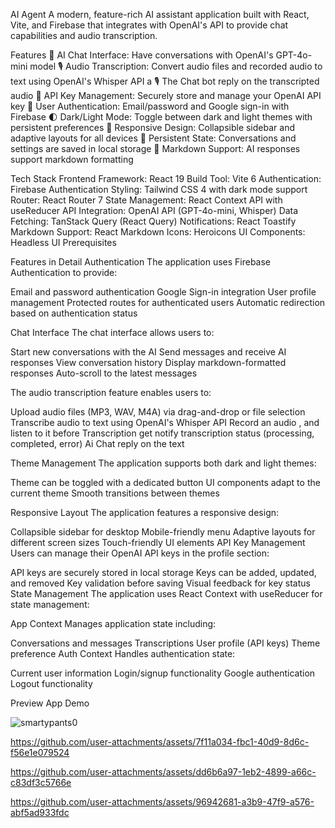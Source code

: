 AI Agent 
A modern, feature-rich AI assistant application built with React, Vite, and Firebase that integrates with OpenAI's API to provide chat capabilities and audio transcription.

Features
🤖 AI Chat Interface: Have conversations with OpenAI's GPT-4o-mini model
🎙️ Audio Transcription: Convert audio files and recorded audio to text using OpenAI's Whisper API a
🎙️ The Chat bot reply on the transcripted audio
🔑 API Key Management: Securely store and manage your OpenAI API key
🔐 User Authentication: Email/password and Google sign-in with Firebase
🌓 Dark/Light Mode: Toggle between dark and light themes with persistent preferences
📱 Responsive Design: Collapsible sidebar and adaptive layouts for all devices
🔄 Persistent State: Conversations and settings are saved in local storage
📝 Markdown Support: AI responses support markdown formatting

Tech Stack
Frontend Framework: React 19
Build Tool: Vite 6
Authentication: Firebase Authentication
Styling: Tailwind CSS 4 with dark mode support
Router: React Router 7
State Management: React Context API with useReducer
API Integration: OpenAI API (GPT-4o-mini, Whisper)
Data Fetching: TanStack Query (React Query)
Notifications: React Toastify
Markdown Support: React Markdown
Icons: Heroicons
UI Components: Headless UI
Prerequisites

Features in Detail
Authentication
The application uses Firebase Authentication to provide:

Email and password authentication
Google Sign-in integration
User profile management
Protected routes for authenticated users
Automatic redirection based on authentication status

Chat Interface
The chat interface allows users to:

Start new conversations with the AI
Send messages and receive AI responses
View conversation history
Display markdown-formatted responses
Auto-scroll to the latest messages

The audio transcription feature enables users to:

Upload audio files (MP3, WAV, M4A) via drag-and-drop or file selection
Transcribe audio to text using OpenAI's Whisper API
Record an audio , and listen to it before Transcription
get notify transcription status (processing, completed, error)
Ai Chat reply on the text 

Theme Management
The application supports both dark and light themes:

Theme can be toggled with a dedicated button
UI components adapt to the current theme
Smooth transitions between themes

Responsive Layout
The application features a responsive design:

Collapsible sidebar for desktop
Mobile-friendly menu
Adaptive layouts for different screen sizes
Touch-friendly UI elements
API Key Management
Users can manage their OpenAI API keys in the profile section:

API keys are securely stored in local storage
Keys can be added, updated, and removed
Key validation before saving
Visual feedback for key status
State Management
The application uses React Context with useReducer for state management:

App Context
Manages application state including:

Conversations and messages
Transcriptions
User profile (API keys)
Theme preference
Auth Context
Handles authentication state:

Current user information
Login/signup functionality
Google authentication
Logout functionality

Preview 
App Demo 


![smartypants0](https://github.com/user-attachments/assets/0fd4e9fd-1b69-4f41-a852-3271ad304539)


https://github.com/user-attachments/assets/7f11a034-fbc1-40d9-8d6c-f56e1e079524



https://github.com/user-attachments/assets/dd6b6a97-1eb2-4899-a66c-c83df3c5766e



https://github.com/user-attachments/assets/96942681-a3b9-47f9-a576-abf5ad933fdc




